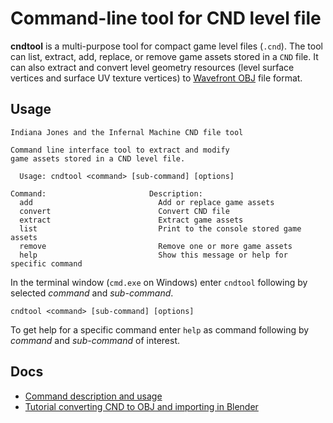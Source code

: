 # Command-line tool for CND level file
**cndtool** is a multi-purpose tool for compact game level files (`.cnd`).
The tool can list, extract, add, replace, or remove game assets stored in a `CND` file. It can also extract and convert level geometry resources (level surface vertices and surface UV texture vertices) to [Wavefront OBJ](https://en.wikipedia.org/wiki/Wavefront_.obj_file) file format.

## Usage
```
Indiana Jones and the Infernal Machine CND file tool

Command line interface tool to extract and modify
game assets stored in a CND level file.

  Usage: cndtool <command> [sub-command] [options]

Command:                       Description:
  add                            Add or replace game assets
  convert                        Convert CND file
  extract                        Extract game assets
  list                           Print to the console stored game assets
  remove                         Remove one or more game assets
  help                           Show this message or help for specific command
```

In the terminal window (`cmd.exe` on Windows) enter `cndtool` following by selected *command* and *sub-command*. 
```
cndtool <command> [sub-command] [options]
```
To get help for a specific command enter `help` as command following by *command* and *sub-command* of interest.  

## Docs
  * [Command description and usage](../../docs/cndtool.md)
  * [Tutorial converting CND to OBJ and importing in Blender](../../docs/cnd2obj.md)